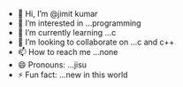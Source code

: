 - 👋 Hi, I’m @jimit kumar
- 👀 I’m interested in ...programming
- 🌱 I’m currently learning ...c
- 💞️ I’m looking to collaborate on ...c and c++
- 📫 How to reach me ...none
- 😄 Pronouns: ...jisu  
- ⚡ Fun fact: ...new in this world

<!---
jisu-9920/jisu-9920 is a ✨ special ✨ repository because its `README.md` (this file) appears on your GitHub profile.
You can click the Preview link to take a look at your changes.
--->
